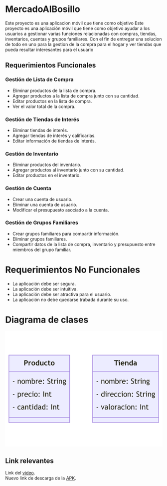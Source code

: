 # MercadoAlBosillo

Este proyecto es una aplicacion móvil que tiene como objetivo 
Este proyecto es una aplicación móvil que tiene como objetivo ayudar a los usuarios a gestionar varias funciones relacionadas con compras, tiendas, inventarios, cuentas y grupos familiares. Con el fin de entregar una solucion de todo en uno para la gestion de la compra para el hogar y ver tiendas que pueda resultar interesantes para el usuario

## Requerimientos Funcionales

### Gestión de Lista de Compra
- Eliminar productos de la lista de compra.
- Agregar productos a la lista de compra junto con su cantidad.
- Editar productos en la lista de compra.
- Ver el valor total de la compra.

### Gestión de Tiendas de Interés
- Eliminar tiendas de interés.
- Agregar tiendas de interés y calificarlas.
- Editar información de tiendas de interés.

### Gestión de Inventario
- Eliminar productos del inventario.
- Agregar productos al inventario junto con su cantidad.
- Editar productos en el inventario.

### Gestión de Cuenta
- Crear una cuenta de usuario.
- Eliminar una cuenta de usuario.
- Modificar el presupuesto asociado a la cuenta.

### Gestión de Grupos Familiares
- Crear grupos familiares para compartir información.
- Eliminar grupos familiares.
- Compartir datos de la lista de compra, inventario y presupuesto entre miembros del grupo familiar.

# Requerimientos No Funcionales

- La aplicación debe ser segura.
- La aplicación debe ser intuitiva.
- La aplicación debe ser atractiva para el usuario.
- La aplicación no debe quedarse trabada durante su uso.

# Diagrama de clases
![Diagrama de clases](https://github.com/fantasmarobapan/MercadoAlBosillo/blob/master/Diagrama%20de%20%20clases.png)

## Link relevantes
Link del [video](https://youtu.be/EsBbA89mOo4).  
Nuevo link de descarga de la [APK]([https://drive.google.com/file/d/1WTjZyAVldPI2WhuYx5g5Z7WvWAzX7r8m/view?usp=sharing](https://mega.nz/file/Mnc1kaBA#CknmYlcOU9hlyQrEY9IV-iarjxe8qvPNu5yQDfXVbIE)https://mega.nz/file/Mnc1kaBA#CknmYlcOU9hlyQrEY9IV-iarjxe8qvPNu5yQDfXVbIE).
